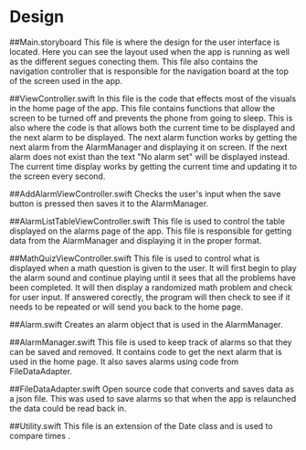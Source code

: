 # Design

##Main.storyboard
This file is where the design for the user interface is located. Here you can see the layout used when the app is running as well as the different segues conecting them. This file also contains the navigation controller that is responsible for the navigation board at the top of the screen used in the app.

##ViewController.swift
In this file is the code that effects most of the visuals in the home page of the app. This file contains functions that allow the screen to be turned off and prevents the phone from going to sleep. This is also where the code is that allows both the current time to be displayed and the next alarm to be displayed. The next alarm function works by getting the next alarm from the AlarmManager and displaying it on screen. If the next alarm does not exist than the text "No alarm set" will be displayed instead. The current time display works by getting the current time and updating it to the screen every second.

##AddAlarmViewController.swift
Checks the user's input when the save button is pressed then saves it to the AlarmManager.  

##AlarmListTableViewController.swift
This file is used to control the table displayed on the alarms page of the app. This file is responsible for getting data from the AlarmManager and displaying it in the proper format.

##MathQuizViewController.swift
This file is used to control what is displayed when a math question is given to the user. It will first begin to play the alarm sound and continue playing until it sees that all the problems have been completed. It will then display a randomized math problem and check for user input. If answered corectly, the program will then check to see if it needs to be repeated or will send you back to the home page.

##Alarm.swift
Creates an alarm object that is used in the AlarmManager.

##AlarmManager.swift
This file is used to keep track of alarms so that they can be saved and removed. It contains code to get the next alarm that is used in the home page. It also saves alarms using code from FileDataAdapter.

##FileDataAdapter.swift
Open source code that converts and saves data as a json file. This was used to save alarms so that when the app is relaunched the data could be read back in.

##Utility.swift
This file is an extension of the Date class and is used to compare times .
